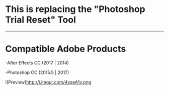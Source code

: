 # This is replacing the "Photoshop Trial Reset" Tool
___
# Compatible Adobe Products
-After Effects CC (2017 | 2014)

-Photoshop CC (2015.5 | 2017)

![Preview]http://i.imgur.com/4xqeA1v.png
